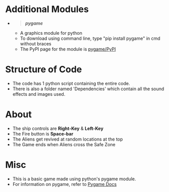 # Additional Modules
- >  ***pygame***
    - A graphics module for python
    - To download using command line, type "pip install pygame" in cmd without braces
    - The PyPI page for the module is [pygame/PyPI](https://pypi.org/project/pygame/)

# Structure of Code
- The code has 1 python script containing the entire code.
- There is also a folder named 'Dependencies' which contain all the sound effects and images used.

# About
- The ship controls are **Right-Key** & **Left-Key**
- The Fire button is **Space-bar**
- The Aliens get revived at random locations at the top
- The Game ends when Aliens cross the Safe Zone

# Misc
- This is a basic game made using python's pygame module.
- For information on pygame, refer to [Pygame Docs](https://www.pygame.org/docs/)
